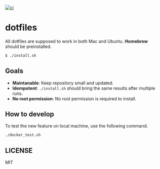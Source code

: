 [![ci](https://github.com/sotetsuk/dotfiles/actions/workflows/ci.yml/badge.svg)](https://github.com/sotetsuk/dotfiles/actions/workflows/ci.yml)

# dotfiles

All dotfiles are supposed to work in both Mac and Ubuntu. 
**Homebrew** should be preinstalled.

```sh
$ ./install.sh
```

## Goals

- **Maintanable**: Keep repository small and updated.
- **Idempotent**: `./install.sh` should bring the same results after multiple runs.
- **No root permission**: No root permission is required to install.

## How to develop

To test the new feature on local machine, use the following command.

```sh
./docker_test.sh
```

## LICENSE

MIT
